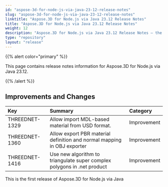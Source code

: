 ```yaml
---
id: "aspose-3d-for-node-js-via-java-23-12-release-notes"
slug: "aspose-3d-for-node-js-via-java-23-12-release-notes"
linktitle: "Aspose.3D for Node.js via Java 23.12 Release Notes"
title: "Aspose.3D for Node.js via Java 23.12 Release Notes"
weight: 12
description: "Aspose.3D for Node.js via Java 23.12 Release Notes – the latest updates and fixes."
type: "repository"
layout: "release"
---
```


{{% alert color="primary" %}}

This page contains release notes information for Aspose.3D for Node.js via Java 23.12.

{{% /alert %}}
## **Improvements and Changes** ##

|**Key**|**Summary**|**Category**|
| :- | :- | :- |
| THREEDNET-1329 | Allow import MDL-based material from USD format. | Improvement |
| THREEDNET-1360 | Allow export PBR material definition and normal mapping in OBJ exporter | Improvement |
| THREEDNET-1416 | Use new algorithm to triangulate super complex polygons in .net product| Improvement |


This is the first release of Aspose.3D for Node.js via Java

